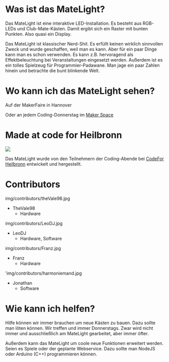 # Was ist das MateLight?

Das MateLight ist eine interaktive LED-Installation. Es besteht aus RGB-LEDs und Club-Mate-Kästen. 
Damit ergibt sich ein Raster mit bunten Punkten. Also quasi ein Display.


Das MateLight ist klassischer Nerd-Shit. Es erfüllt keinen wirklich sinnvollen Zweck und wurde geschaffen, weil man es kann.
Aber für ein paar Dinge kann man es schon verwenden. Es kann z.B. hervoragend als Effektbeleuchtung bei Veranstaltungen
eingesetzt werden. Außerdem ist es ein tolles Spielzeug für Programmier-Padawane. Man jage ein paar Zahlen hinein
und betrachte die bunt blinkende Welt.
       
       
# Wo kann ich das MateLight sehen?
 
Auf der MakerFaire in Hannover

Oder an jedem Coding-Donnerstag im [Maker Space](https://makerspace.experimenta.science)


# Made at code for Heilbronn</h2>

<img src="/img/CodeForHeilbronn.svg" />

Das MateLight wurde von den Teilnehmern der Coding-Abende bei [CodeFor Heilbronn](https://codeforheilbronn.de/) entwickelt und hergestellt.


# Contributors

img/contributors/theVale98.jpg
* TheVale98
    * Hardware

img/contributors/LeoDJ.jpg
* LeoDJ
    * Hardware, Software

img/contributors/Franz.jpg

* Franz
    * Hardware

'img/contributors/harmoniemand.jpg
* Jonathan
    * Software



# Wie kann ich helfen?

Hilfe können wir immer brauchen um neue Kästen zu bauen. Dazu sollte man löten können.
Wir treffen und immer Donnerstags. Zwar wird nicht immer und ausschließlich am MateLight gearbeitet, aber 
immer öfter.

Außerdem kann das MateLight um coole neue Funktionen erweitert werden. Seien es Spiele oder der geplante Webservice.
Dazu sollte man NodeJS oder Arduino (C++) programmieren können.
